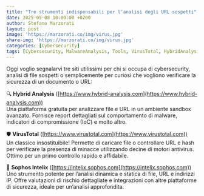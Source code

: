 ```yaml
---
title: "Tre strumenti indispensabili per l’analisi degli URL sospetti"
date: 2025-05-08 10:00:00 +0200
author: Stefano Marzorati
layout: post
image: 'https://marzorati.co/img/virus.jpg'
share-img: 'https://marzorati.co/img/virus.jpg'
categories: [Cybersecurity]
tags: [Cybersecurity, MalwareAnalysis, Tools, VirusTotal, HybridAnalysis]
---
```

Oggi voglio segnalarvi tre siti utilissimi per chi si occupa di cybersecurity, analisi di file sospetti o semplicemente per curiosi che vogliono verificare la sicurezza di un documento o URL:  

🔍 **Hybrid Analysis** ([https://www.hybrid-analysis.com](https://www.hybrid-analysis.com))  
Una piattaforma gratuita per analizzare file e URL in un ambiente sandbox avanzato. Fornisce report dettagliati sul comportamento di malware, indicatori di compromissione (IoC) e molto altro.  

🛡️ **VirusTotal** ([https://www.virustotal.com](https://www.virustotal.com))  
Un classico insostituibile! Permette di caricare file o controllare URL e hash per verificare la presenza di minacce utilizzando decine di motori antivirus. Ottimo per un primo controllo rapido e affidabile.  

📡 **Sophos Intelix** ([https://intelix.sophos.com](https://intelix.sophos.com))  
Uno strumento potente per l’analisi dinamica e statica di file, URL e indirizzi IP. Offre valutazioni di rischio dettagliate e integrazioni con altre piattaforme di sicurezza, ideale per un’analisi approfondita.  